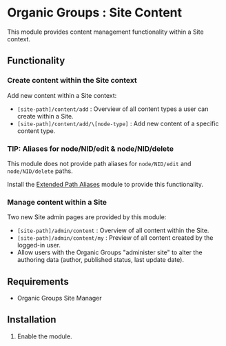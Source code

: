 # Organic Groups : Site Content

This module provides content management functionality within a Site context.

## Functionality

### Create content within the Site context

Add new content within a Site context:

* `[site-path]/content/add` : Overview of all content types a user can create
  within a Site.
* `[site-path]/content/add/\[node-type]` : Add new content of a specific content
  type.

### TIP: Aliases for node/NID/edit & node/NID/delete

This module does not provide path aliases for `node/NID/edit` and
`node/NID/delete` paths.

Install the [Extended Path Aliases][link-path_alias_xt] module to provide this
functionality.

### Manage content within a Site

Two new Site admin pages are provided by this module:

* `[site-path]/admin/content` : Overview of all content within the Site.
* `[site-path]/admin/content/my` : Preview of all content created by the
  logged-in user.
* Allow users with the Organic Groups "administer site" to alter the authoring
  data (author, published status, last update date).

## Requirements

* Organic Groups Site Manager

## Installation

1. Enable the module.

[link-path_alias_xt]: https://www.drupal.org/project/path_alias_xt
